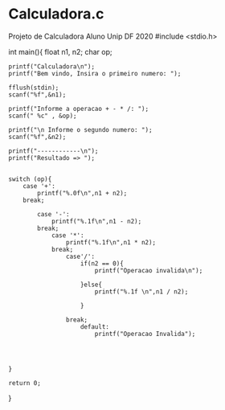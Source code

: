 # Calculadora.c
Projeto de Calculadora Aluno Unip DF 2020
#include <stdio.h>

int main(){
	float n1, n2;
	char op;
	
	printf("Calculadora\n");
	printf("Bem vindo, Insira o primeiro numero: ");
	
	fflush(stdin);
	scanf("%f",&n1);
	
	printf("Informe a operacao + - * /: ");
	scanf(" %c" , &op);
	
	printf("\n Informe o segundo numero: ");
	scanf("%f",&n2);
	
	printf("------------\n");
	printf("Resultado => ");

	
	switch (op){
		case '+':
			printf("%.0f\n",n1 + n2);
		break;	
			
			case '-':
				printf("%.1f\n",n1 - n2);
			break;
				case '*':
					printf("%.1f\n",n1 * n2);
				break;
					case'/':
						if(n2 == 0){
							printf("Operacao invalida\n");
							
						}else{
							printf("%.1f \n",n1 / n2);
							
						}
					
					break;
						default:
							printf("Operacao Invalida");
					
								
							
					
	}
	
	return 0;
	
}
